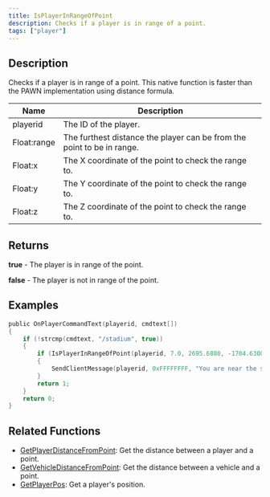 ```yaml
---
title: IsPlayerInRangeOfPoint
description: Checks if a player is in range of a point.
tags: ["player"]
---
```


## Description

Checks if a player is in range of a point. This native function is faster than the PAWN implementation using distance formula.

| Name        | Description                                                            |
| ----------- | ---------------------------------------------------------------------- |
| playerid    | The ID of the player.                                                  |
| Float:range | The furthest distance the player can be from the point to be in range. |
| Float:x     | The X coordinate of the point to check the range to.                   |
| Float:y     | The Y coordinate of the point to check the range to.                   |
| Float:z     | The Z coordinate of the point to check the range to.                   |

## Returns

**true** - The player is in range of the point.

**false** - The player is not in range of the point.

## Examples

```c
public OnPlayerCommandText(playerid, cmdtext[])
{
    if (!strcmp(cmdtext, "/stadium", true))
    {
        if (IsPlayerInRangeOfPoint(playerid, 7.0, 2695.6880, -1704.6300, 11.8438))
        {
            SendClientMessage(playerid, 0xFFFFFFFF, "You are near the stadium entrance!");
        }
        return 1;
    }
    return 0;
}
```

## Related Functions

- [GetPlayerDistanceFromPoint](GetPlayerDistanceFromPoint): Get the distance between a player and a point.
- [GetVehicleDistanceFromPoint](GetVehicleDistanceFromPoint): Get the distance between a vehicle and a point.
- [GetPlayerPos](GetPlayerPos): Get a player's position.

